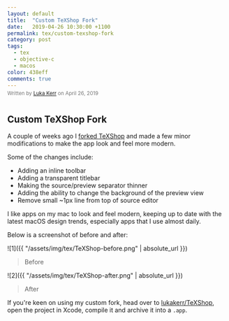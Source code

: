 ```yaml
---
layout: default
title:  "Custom TeXShop Fork"
date:   2019-04-26 10:30:00 +1100
permalink: tex/custom-texshop-fork
category: post
tags:
  - tex
  - objective-c
  - macos
color: 438eff
comments: true
---
```


<small style="color: #777; top: -10px; position: relative">
  Written by <a href="https://github.com/lukakerr">Luka Kerr</a> on April 26, 2019
</small>

## Custom TeXShop Fork

A couple of weeks ago I [forked TeXShop](https://github.com/lukakerr/TeXShop) and made a few minor modifications
to make the app look and feel more modern.

Some of the changes include:

- Adding an inline toolbar
- Adding a transparent titlebar
- Making the source/preview separator thinner
- Adding the ability to change the background of the preview view
- Remove small \~1px line from top of source editor

I like apps on my mac to look and feel modern, keeping up to date with the latest macOS design trends, especially
apps that I use almost daily.

Below is a screenshot of before and after:

![1]({{ "/assets/img/tex/TeXShop-before.png" | absolute_url }})

> Before

![2]({{ "/assets/img/tex/TeXShop-after.png" | absolute_url }})

> After

If you're keen on using my custom fork, head over to [lukakerr/TeXShop](https://github.com/lukakerr/TeXShop),
open the project in Xcode, compile it and archive it into a `.app`.